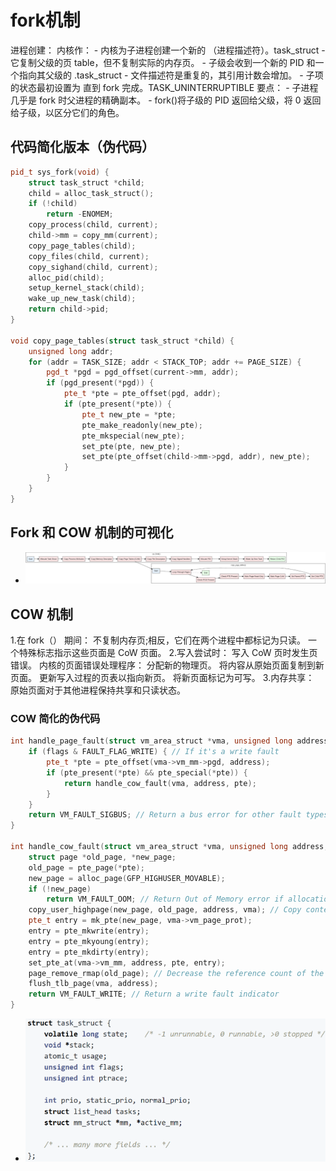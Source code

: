 # fork机制
进程创建：
内核作：
    - 内核为子进程创建一个新的 （进程描述符）。task_struct
    - 它复制父级的页 table，但不复制实际的内存页。
    - 子级会收到一个新的 PID 和一个指向其父级的 .task_struct
    - 文件描述符是重复的，其引用计数会增加。
    - 子项的状态最初设置为 直到 fork 完成。TASK_UNINTERRUPTIBLE
要点：
    - 子进程几乎是 fork 时父进程的精确副本。
    - fork()将子级的 PID 返回给父级，将 0 返回给子级，以区分它们的角色。

## 代码简化版本（伪代码）
```cpp
pid_t sys_fork(void) {
    struct task_struct *child;
    child = alloc_task_struct();
    if (!child)
        return -ENOMEM;
    copy_process(child, current);
    child->mm = copy_mm(current);
    copy_page_tables(child);
    copy_files(child, current);
    copy_sighand(child, current);
    alloc_pid(child);
    setup_kernel_stack(child);
    wake_up_new_task(child);
    return child->pid;
}

void copy_page_tables(struct task_struct *child) {
    unsigned long addr;
    for (addr = TASK_SIZE; addr < STACK_TOP; addr += PAGE_SIZE) {
        pgd_t *pgd = pgd_offset(current->mm, addr);
        if (pgd_present(*pgd)) {
            pte_t *pte = pte_offset(pgd, addr);
            if (pte_present(*pte)) {
                pte_t new_pte = *pte;
                pte_make_readonly(new_pte);
                pte_mkspecial(new_pte);
                set_pte(pte, new_pte);
                set_pte(pte_offset(child->mm->pgd, addr), new_pte);
            }
        }
    }
}

```
## Fork 和 COW 机制的可视化
- ![alt text](image.png)

## COW 机制
1.在 fork（） 期间：
    不复制内存页;相反，它们在两个进程中都标记为只读。
    一个特殊标志指示这些页面是 CoW 页面。
2.写入尝试时：
    写入 CoW 页时发生页错误。
    内核的页面错误处理程序：
        分配新的物理页。
        将内容从原始页面复制到新页面。
        更新写入过程的页表以指向新页。
        将新页面标记为可写。
3.内存共享：
    原始页面对于其他进程保持共享和只读状态。
### COW 简化的伪代码

```cpp
int handle_page_fault(struct vm_area_struct *vma, unsigned long address, unsigned int flags) {
    if (flags & FAULT_FLAG_WRITE) { // If it's a write fault
        pte_t *pte = pte_offset(vma->vm_mm->pgd, address);
        if (pte_present(*pte) && pte_special(*pte)) {
            return handle_cow_fault(vma, address, pte);
        }
    }
    return VM_FAULT_SIGBUS; // Return a bus error for other fault types
}

int handle_cow_fault(struct vm_area_struct *vma, unsigned long address, pte_t *pte) {
    struct page *old_page, *new_page;
    old_page = pte_page(*pte);
    new_page = alloc_page(GFP_HIGHUSER_MOVABLE);
    if (!new_page)
        return VM_FAULT_OOM; // Return Out of Memory error if allocation fails
    copy_user_highpage(new_page, old_page, address, vma); // Copy content from the old page to the new
    pte_t entry = mk_pte(new_page, vma->vm_page_prot);
    entry = pte_mkwrite(entry);
    entry = pte_mkyoung(entry);
    entry = pte_mkdirty(entry);
    set_pte_at(vma->vm_mm, address, pte, entry);
    page_remove_rmap(old_page); // Decrease the reference count of the old page
    flush_tlb_page(vma, address);
    return VM_FAULT_WRITE; // Return a write fault indicator
}
```

- ![alt text](image-1.png)

